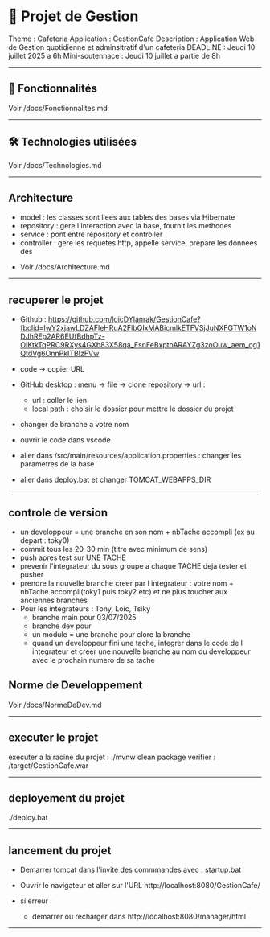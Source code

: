 # 🏢 Projet de Gestion 
Theme : Cafeteria
Application : GestionCafe
Description : Application Web de Gestion quotidienne et adminsitratif d'un cafeteria 
DEADLINE : Jeudi 10 juillet 2025 a 6h
Mini-soutennace : Jeudi 10 juillet a partie de 8h

---

## 🚀 Fonctionnalités

Voir /docs/Fonctionnalites.md

---

## 🛠️ Technologies utilisées

Voir /docs/Technologies.md

---

## Architecture
- model : les classes sont liees aux tables des bases via Hibernate
- repository : gere l interaction avec la base, fournit les methodes
- service : pont entre repository et controller
- controller : gere les requetes http, appelle service, prepare les donnees des 

+ Voir /docs/Architecture.md

---


## recuperer le projet

- Github : https://github.com/loicDYlanrak/GestionCafe?fbclid=IwY2xjawLDZAFleHRuA2FlbQIxMABicmlkETFVSjJuNXFGTW1oNDJhREp2AR6EUfBdhpTz-OiKtkTqPRC9RXys4GXb83X58qa_FsnFeBxptoARAYZg3zoOuw_aem_og1QtdVg6OnnPkITBIzFVw

- code -> copier URL
- GitHub desktop : menu -> file -> clone repository -> url :
    - url : coller le lien 
    - local path : choisir le dossier pour mettre le dossier du projet
- changer de branche a votre nom
- ouvrir le code dans vscode
- aller dans /src/main/resources/application.properties :  changer les parametres de la base
- aller dans deploy.bat et changer TOMCAT_WEBAPPS_DIR

---

## controle de version

- un developpeur = une branche en son nom + nbTache accompli (ex au depart : toky0)
- commit tous les 20-30 min (titre avec minimum de sens)
- push apres test sur UNE TACHE
- prevenir l'integrateur du sous groupe a chaque TACHE deja  tester et pusher
- prendre la nouvelle branche creer par l integrateur : votre nom + nbTache accompli(toky1 puis toky2 etc) et ne plus toucher aux anciennes branches
- Pour les integrateurs : Tony, Loic, Tsiky
    - branche main pour 03/07/2025
    - branche dev pour 
    - un module = une branche pour clore la branche
    - quand un developpeur fini une tache, integrer dans le code de l integrateur et creer une nouvelle branche au nom du developpeur avec le prochain numero de sa tache 

## Norme de Developpement

Voir /docs/NormeDeDev.md

---

## executer le projet 
executer a la racine du projet :
./mvnw clean package
verifier : /target/GestionCafe.war

--- 

## deployement du projet 
./deploy.bat

---

## lancement du projet

- Demarrer tomcat dans l'invite des commmandes avec : 
startup.bat
- Ouvrir le navigateur et aller sur l'URL
http://localhost:8080/GestionCafe/

- si erreur : 
    - demarrer ou recharger dans http://localhost:8080/manager/html
---